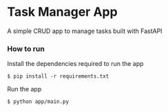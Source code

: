 # Task Manager App
A simple CRUD app to manage tasks built with FastAPI

### How to run
Install the dependencies required to run the app
```
$ pip install -r requirements.txt
```

Run the app
```
$ python app/main.py
```